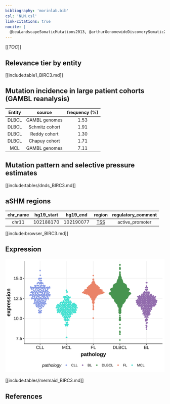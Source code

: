 ```yaml
---
bibliography: 'morinlab.bib'
csl: 'NLM.csl'
link-citations: true
nocite: |
  @beaLandscapeSomaticMutations2013, @arthurGenomewideDiscoverySomatic2018, @rossiAlterationBIRC3Multiple2011, @dunsCharacterizationDLBCLPMBL2021, 
---
```

[[_TOC_]]


## Relevance tier by entity

[[include:table1_BIRC3.md]]

## Mutation incidence in large patient cohorts (GAMBL reanalysis)

|Entity|source        |frequency (%)|
|:------:|:--------------:|:-------------:|
|DLBCL |GAMBL genomes |1.53         |
|DLBCL |Schmitz cohort|1.91         |
|DLBCL |Reddy cohort  |1.30         |
|DLBCL |Chapuy cohort |1.71         |
|MCL   |GAMBL genomes |7.11         |

## Mutation pattern and selective pressure estimates

[[include:tables/dnds_BIRC3.md]]

## aSHM regions

|chr_name|hg19_start|hg19_end |region                                                                                      |regulatory_comment|
|:--------:|:----------:|:---------:|:---------:|:------------------:|
|chr11   |102188170 |102190077|[TSS](https://genome.ucsc.edu/s/rdmorin/GAMBL%20hg19?position=chr11%3A102188170%2D102190077)|active_promoter   |



[[include:browser_BIRC3.md]]

## Expression
![](images/gene_expression/BIRC3_by_pathology.svg)
<!-- ORIGIN: rossiAlterationBIRC3Multiple2011a -->
<!-- PMBL: dunsCharacterizationDLBCLPMBL2021b -->
<!-- MZL: rossiAlterationBIRC3Multiple2011a -->
<!-- MCL: beaLandscapeSomaticMutations2013 -->
<!-- DLBCL: arthurGenomewideDiscoverySomatic2018 -->

[[include:tables/mermaid_BIRC3.md]]

## References
